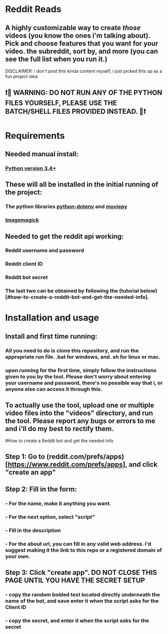 # Reddit Reads
## A highly customizable way to create *those* videos (you know the ones i'm talking about). Pick and choose features that you want for your video. the subreddit, sort by, and more (you can see the full list when you run it.)

DISCLAIMER: i don't post this kinda content myself, i just picked this up as a fun project idea

## ❗🚨 WARNING: DO NOT RUN ANY OF THE PYTHON FILES YOURSELF, PLEASE USE THE BATCH/SHELL FILES PROVIDED INSTEAD. 🚨❗ 

# Requirements

## Needed manual install:
### [Python version 3.4+](https://www.python.org/downloads/)

## These will all be installed in the initial running of the project:
### The python libraries [python-dotenv](https://pypi.org/project/python-dotenv/) and [moviepy](https://pypi.org/project/moviepy/)
### [Imagemagick](https://imagemagick.org/)

## Needed to get the reddit api working:
### Reddit username and password
### Reddit client ID
### Reddit bot secret
### The last two can be obtained by following the (tutorial below)[#how-to-create-a-reddit-bot-and-get-the-needed-info].

# Installation and usage

## Install and first time running:
### All you need to do is clone this repository, and run the appropriate run file. .bat for windows, and .sh for linux or mac.
### upon running for the first time, simply follow the instructions given to you by the tool. Please don't worry about entering your username and password, there's no possible way that i, or anyone else can access it through this.

## To actually use the tool, upload one or multiple video files into the "videos" directory, and run the tool. Please report any bugs or errors to me and i'll do my best to rectify them.

#How to create a Reddit bot and get the needed info

## Step 1: Go to (reddit.com/prefs/apps)[https://www.reddit.com/prefs/apps], and click "create an app"
## Step 2: Fill in the form:
### - For the name, make it anything you want.
### - For the next option, select "script"
### - Fill in the description
### - For the about url, you can fill in any valid web address. i'd suggest making it the link to this repo or a registered domain of your own.
## Step 3: Click "create app". DO NOT CLOSE THIS PAGE UNTIL YOU HAVE THE SECRET SETUP
### - copy the random **bolded** text located directly underneath the name of the bot, and save enter it when the script asks for the Client ID
### - copy the secret, and enter it when the script asks for the secret